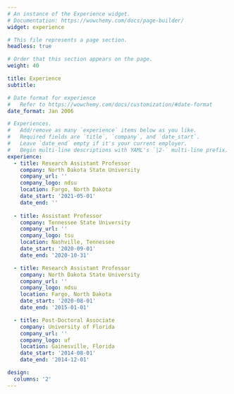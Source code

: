 ```yaml
---
# An instance of the Experience widget.
# Documentation: https://wowchemy.com/docs/page-builder/
widget: experience

# This file represents a page section.
headless: true

# Order that this section appears on the page.
weight: 40

title: Experience
subtitle:

# Date format for experience
#   Refer to https://wowchemy.com/docs/customization/#date-format
date_format: Jan 2006

# Experiences.
#   Add/remove as many `experience` items below as you like.
#   Required fields are `title`, `company`, and `date_start`.
#   Leave `date_end` empty if it's your current employer.
#   Begin multi-line descriptions with YAML's `|2-` multi-line prefix.
experience:
  - title: Research Assistant Professor
    company: North Dakota State University
    company_url: ''
    company_logo: ndsu
    location: Fargo, North Dakota
    date_start: '2021-05-01'
    date_end: ''
        
  - title: Assistant Professor
    company: Tennessee State University
    company_url: ''
    company_logo: tsu
    location: Nashville, Tennessee
    date_start: '2020-09-01'
    date_end: '2020-10-31'

  - title: Research Assistant Professor
    company: North Dakota State University
    company_url: ''
    company_logo: ndsu
    location: Fargo, North Dakota
    date_start: '2020-08-01'
    date_end: '2015-01-01'

  - title: Post-Doctoral Associate
    company: University of Florida
    company_url: ''
    company_logo: uf
    location: Gainesville, Florida
    date_start: '2014-08-01'
    date_end: '2014-12-01'

design:
  columns: '2'
---
```

